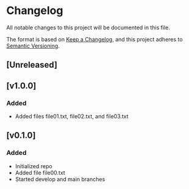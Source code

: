 # Changelog
All notable changes to this project will be documented in this file.

The format is based on [Keep a Changelog](https://keepachangelog.com/en/1.0.0/),
and this project adheres to [Semantic Versioning](https://semver.org/spec/v2.0.0.html).

## [Unreleased]

## [v1.0.0]
### Added
- Added files file01.txt, file02.txt, and file03.txt

## [v0.1.0]
### Added
- Initialized repo
- Added file file00.txt
- Started develop and main branches
